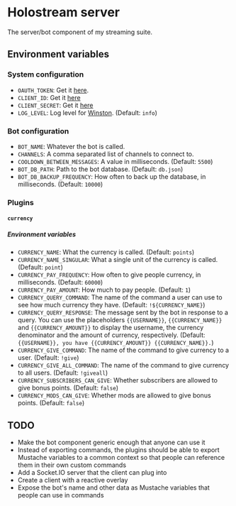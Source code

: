 # Holostream server

The server/bot component of my streaming suite.

## Environment variables

### System configuration

* `OAUTH_TOKEN`: Get it [here](https://twitchapps.com/tmi/).
* `CLIENT_ID`: Get it [here](https://www.twitch.tv/kraken/oauth2/clients)
* `CLIENT_SECRET`: Get it [here](https://www.twitch.tv/kraken/oauth2/clients)
* `LOG_LEVEL`: Log level for [Winston](https://github.com/winstonjs/winston#using-logging-levels). (Default: `info`)

### Bot configuration

* `BOT_NAME`: Whatever the bot is called.
* `CHANNELS`: A comma separated list of channels to connect to.
* `COOLDOWN_BETWEEN_MESSAGES`: A value in milliseconds. (Default: `5500`)
* `BOT_DB_PATH`: Path to the bot database. (Default: `db.json`)
* `BOT_DB_BACKUP_FREQUENCY`: How often to back up the database, in milliseconds. (Default: `10000`)

### Plugins

#### `currency`

##### Environment variables

* `CURRENCY_NAME`: What the currency is called. (Default: `points`)
* `CURRENCY_NAME_SINGULAR`: What a single unit of the currency is called. (Default: `point`)
* `CURRENCY_PAY_FREQUENCY`: How often to give people currency, in milliseconds. (Default: `60000`)
* `CURRENCY_PAY_AMOUNT`: How much to pay people. (Default: `1`)
* `CURRENCY_QUERY_COMMAND`: The name of the command a user can use to see how much currency they have. (Default: `!${CURRENCY_NAME}`)
* `CURRENCY_QUERY_RESPONSE`: The message sent by the bot in response to a query. You can use the placeholders `{{USERNAME}}`, `{{CURRENCY_NAME}}` and `{{CURRENCY_AMOUNT}}` to display the username, the currency denominator and the amount of currency, respectively. (Default: `{{USERNAME}}, you have {{CURRENCY_AMOUNT}} {{CURRENCY_NAME}}.`)
* `CURRENCY_GIVE_COMMAND`: The name of the command to give currency to a user. (Default: `!give`)
* `CURRENCY_GIVE_ALL_COMMAND`: The name of the command to give currency to all users. (Default: `!giveall`)
* `CURRENCY_SUBSCRIBERS_CAN_GIVE`: Whether subscribers are allowed to give bonus points. (Default: `false`)
* `CURRENCY_MODS_CAN_GIVE`: Whether mods are allowed to give bonus points. (Default: `false`)

## TODO

* Make the bot component generic enough that anyone can use it
* Instead of exporting commands, the plugins should be able to export Mustache variables to a common context so that people can reference them in their own custom commands
* Add a Socket.IO server that the client can plug into
* Create a client with a reactive overlay
* Expose the bot's name and other data as Mustache variables that people can use in commands
